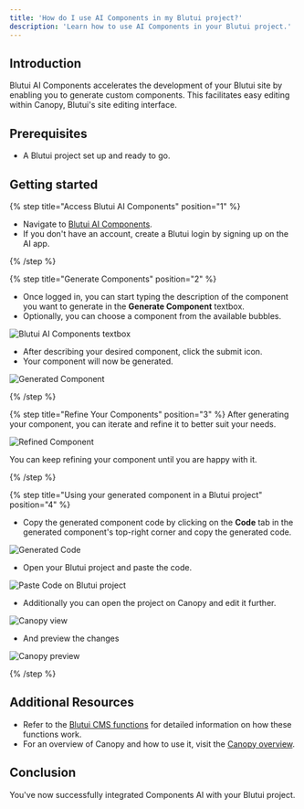 ```yaml
---
title: 'How do I use AI Components in my Blutui project?'
description: 'Learn how to use AI Components in your Blutui project.'
---
```


## Introduction

Blutui AI Components accelerates the development of your Blutui site by enabling you to generate custom components. This facilitates easy editing within Canopy, Blutui's site editing interface.

## Prerequisites

- A Blutui project set up and ready to go.

## Getting started

{% step title="Access Blutui AI Components" position="1" %}

- Navigate to [Blutui AI Components](https://blutui.ai).
- If you don't have an account, create a Blutui login by signing up on the AI app.

{% /step %}

{% step title="Generate Components" position="2" %}

- Once logged in, you can start typing the description of the component you want to generate in the **Generate Component** textbox.
- Optionally, you can choose a component from the available bubbles.

![Blutui AI Components textbox](https://cdn.blutui.com/uploads/assets/Dev/guides/generate-component-textbox-components-ai.png)

- After describing your desired component, click the submit icon.
- Your component will now be generated.

![Generated Component](https://cdn.blutui.com/uploads/assets/Dev/guides/generated-component-components-ai.png)

{% /step %}

{% step title="Refine Your Components" position="3" %}
After generating your component, you can iterate and refine it to better suit your needs.

![Refined Component](https://cdn.blutui.com/uploads/assets/Dev/guides/refined-component-components-ai.png)

You can keep refining your component until you are happy with it.

{% /step %}

{% step title="Using your generated component in a Blutui project" position="4" %}

- Copy the generated component code by clicking on the **Code** tab in the generated component's top-right corner and copy the generated code.

![Generated Code](https://cdn.blutui.com/uploads/assets/Dev/guides/generated-code-components-ai.png)

- Open your Blutui project and paste the code.

![Paste Code on Blutui project](https://cdn.blutui.com/uploads/assets/Dev/guides/paste-components-ai.png)

- Additionally you can open the project on Canopy and edit it further.

![Canopy view](https://cdn.blutui.com/uploads/assets/Dev/guides/canopy-view-components-ai.png)

- And preview the changes

![Canopy preview](https://cdn.blutui.com/uploads/assets/Dev/guides/canopy-preview-components-ai.png)

{% /step %}

## Additional Resources

- Refer to the [Blutui CMS functions](https://dev.blutui.com/docs/canvas/functions/cms) for detailed information on how these functions work.
- For an overview of Canopy and how to use it, visit the [Canopy overview](https://help.blutui.com/dashboard/site-dashboard/canopy/canopy-overview).

## Conclusion

You've now successfully integrated Components AI with your Blutui project.
